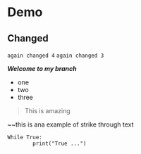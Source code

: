 # Demo

## Changed

`again changed 4`
`again changed 3`

***Welcome to my branch***

 - one
 - two
 - three

> This is amazing


~~this is ana example of strike through text

    While True:
		    print("True ...")
